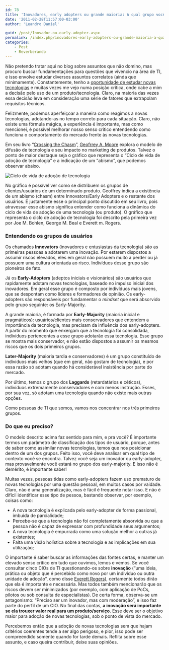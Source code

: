```yaml
---
id: 78
title: 'Inovadores, early adopters ou grande maioria: A qual grupo você pertence?'
date: '2011-02-28T11:57:00-03:00'
author: 'Leandro Daniel'

guid: /post/Inovador-ou-early-adopter.aspx
permalink: /index.php/inovadores-early-adopters-ou-grande-maioria-a-qual-grupo-voce-pertence/
categories:
    - Post
    - Reverberando
---
```


Não pretendo tratar aqui no blog sobre assuntos que não domino, mas procuro buscar fundamentações para questões que vivencio na área de TI, e isso envolve estudar diversos assuntos correlatos (ainda que minimamente). Constantemente, tenho a [oportunidade de estudar novas tecnologias](http://www.emphasys.com.br/) e muitas vezes me vejo numa posição crítica, onde cabe a mim a decisão pelo uso de um produto/tecnologia. Claro, na maioria das vezes essa decisão leva em consideração uma série de fatores que extrapolam requisitos técnicos.

Felizmente, podemos aperfeiçoar a maneira como reagimos a novas tecnologias, adotando-as no tempo correto para cada situação. Claro, não existe uma fórmula mágica, a experiência é importante, mas como mencionei, é possível melhorar nosso senso crítico entendendo como funciona o comportamento do mercado frente às novas tecnologias.

Em seu livro “[Crossing the Chasm](http://en.wikipedia.org/wiki/Crossing_the_Chasm)”, [Geofrrey A. Moore](http://en.wikipedia.org/wiki/Geoffrey_Moore) explora o modelo de difusão de tecnologia e seu impacto no marketing de produtos. Talvez o ponto de maior destaque seja o gráfico que representa o “Ciclo de vida de adoção de tecnologia” e a indicação de um “abismo”, que podemos observar abaixo.

![Ciclo de vida de adoção de tecnologia](http://leandrodaniel.com/pics/800px-Technology-Adoption-Lifecycle_3.png "Ciclo de vida de adoção de tecnologia")

No gráfico é possível ver como se distribuem os grupos de clientes/usuários de um determinado produto. Geoffrey indica a existência de um abismo (chasm) entre Innovators/Early Adopters e o restante dos usuários. É justamente esse o principal ponto discutido em seu livro, pois atravessar esse abismo significa entender como funciona a dinâmica do ciclo de vida de adoção de uma tecnologia (ou produto). O gráfico que representa o ciclo de adoção de tecnologia foi descrito pela primeira vez por Joe M. Bohlen, George M. Beal e Everett m. Rogers.

### Entendendo os grupos de usuários

Os chamados **Innovators** (inovadores e entusiastas da tecnologia) são as primeiras pessoas a adotarem uma inovação. Por estarem dispostos a assumir riscos elevados, eles em geral não possuem muito a perder ou já possuem uma cultura orientada ao risco. Indivíduos desse grupo são pioneiros de fato.

Já os **Early-Adopters** (adeptos iniciais e visionários) são usuários que rapidamente adotam novas tecnologias, baseado no impulso inicial dos inovadores. Em geral esse grupo é composto por indivíduos mais jovens, que se despontam como líderes e formadores de opinião. Os early-adopters são responsáveis por fundamentar o *mindset* que será absorvido pelo grupo seguinte: os Early-Majority.

A grande maioria, é formada por **Early-Majority** (maioria inicial e pragmáticos): usuários/clientes mais conservadores que entendem a importância da tecnologia, mas precisam da influência dos early-adopters. A partir do momento que enxergam que a tecnologia foi consolidada, indivíduos pertencentes a esse grupo adotarão essa tecnologia. Esse grupo se mostra mais conservador, e não estão dispostos a assumir os mesmos riscos que os dois primeiros grupos.

**Later-Majority** (maioria tardia e conservadores) é um grupo constituído de indivíduos mais velhos (que em geral, não gostam de tecnologia), e por essa razão só adotam quando há considerável insistência por parte do mercado.

Por último, temos o grupo dos **Laggards** (retardatários e céticos), indivíduos extremamente conservadores e com menos instrução. Esses, por sua vez, só adotam uma tecnologia quando não existe mais outras opções.

Como pessoas de TI que somos, vamos nos concentrar nos três primeiros grupos.

### Do que eu preciso?

O modelo descrito acima faz sentido para mim, e pra você? É importante termos um parâmetro de classificação dos tipos de usuário, porque, antes de saber como assimilar novas tecnologias, temos que nos posicionar dentro de um dos grupos. Feito isso, você deve analisar em qual tipo de contexto você se encontra. Talvez você seja um inovador ou early-adopter, mas provavelmente você estará no grupo dos early-majority. E isso não é demérito, é importante saber!

Muitas vezes, pessoas tidas como early-adopters fazem uso prematuro de novas tecnologias por uma questão pessoal, em muitos casos por vaidade. Claro, não é uma generalização, mas é fácil é frequente notar isso. E não é difícil identificar esse tipo de pessoa, bastando observar, por exemplo, coisas como:

- A nova tecnologia é explicada pelo early-adopter de forma passional, imbuída de parcialidade;
- Percebe-se que a tecnologia não foi completamente absorvida ou que a pessoa não é capaz de expressar com profundidade seus argumentos;
- A nova tecnologia é empurrada como uma solução melhor a outras já existentes;
- Falta uma visão holística sobre a tecnologia e as implicações em sua utilização;

O importante é saber buscar as informações das fontes certas, e manter um elevado senso crítico em tudo que ouvimos, lemos e vemos. Se você consultar cinco CIOs de TI questionando-os sobre **inovação** (“uma ideia, prática ou objeto que é percebido como novo por um indivíduo ou outra unidade de adoção”, como disse [Everett Rogers](http://en.wikipedia.org/wiki/Everett_Rogers)), certamente todos dirão que ela é importante e necessária. Mas todos também mencionarão que os riscos devem ser minimizados (por exemplo, com aplicação de PoCs, pilotos ou sob consulta de especialistas). De certa forma, observa-se um antagonismo: “Preciso ser um inovador, mas com moderação”, e isso faz parte do perfil de um CIO. No final das contas, **a inovação será importante se ela trouxer valor real para um produto/serviço**. Esse deve ser o objetivo maior para adoção de novas tecnologias, sob o ponto de vista do mercado.

Percebemos então que a adoção de novas tecnologias sem que hajam critérios coerentes tende a ser algo perigoso, e pior, isso pode ser compreendido somente quando for tarde demais. Reflita sobre esse assunto, e caso queira contribuir, deixe suas opiniões.